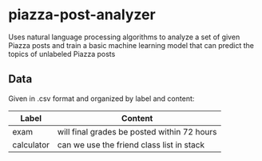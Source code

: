 # piazza-post-analyzer
Uses natural language processing algorithms to analyze a set of given Piazza posts and train a basic machine learning model that can predict the topics of unlabeled Piazza posts

## Data
Given in .csv format and organized by label and content:

|Label      |Content                                    |
|-----------|-------------------------------------------|
|exam       |will final grades be posted within 72 hours|
|calculator |can we use the friend class list in stack  |

